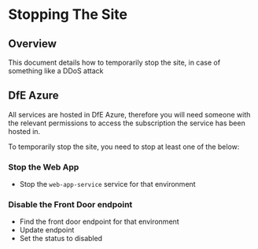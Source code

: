 # Stopping The Site

## Overview
This document details how to temporarily stop the site, in case of something like a DDoS attack

## DfE Azure

All services are hosted in DfE Azure, therefore you will need someone with the relevant permissions to access the subscription the service has been hosted in.

To temporarily stop the site, you need to stop at least one of the below:

### Stop the Web App

- Stop the `web-app-service` service for that environment

### Disable the Front Door endpoint

- Find the front door endpoint for that environment
- Update endpoint
- Set the status to disabled


